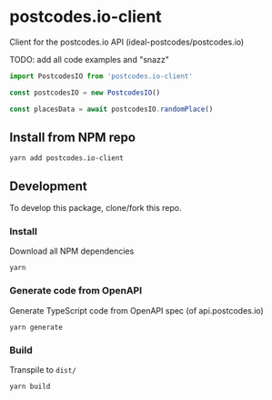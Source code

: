# postcodes.io-client
Client for the postcodes.io API (ideal-postcodes/postcodes.io)

TODO: add all code examples and "snazz"

```typescript
import PostcodesIO from 'postcodes.io-client'

const postcodesIO = new PostcodesIO()

const placesData = await postcodesIO.randomPlace()
```

## Install from NPM repo

```
yarn add postcodes.io-client
```

## Development

To develop this package, clone/fork this repo.

### Install

Download all NPM dependencies

```
yarn
```

### Generate code from OpenAPI

Generate TypeScript code from OpenAPI spec (of api.postcodes.io)

```
yarn generate
```

### Build

Transpile to `dist/`

```
yarn build
```
